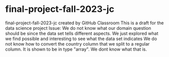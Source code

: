 # final-project-fall-2023-jc
final-project-fall-2023-jc created by GitHub Classroom
This is a draft for the data science project 
Issue: We do not know what our domain question should be since the data set tells different aspects. We just explored what we find possible and interesting to see what the data set indicates 
We do not know how to convert the country column that we split to a regular column. It is shown to be in type "array". We dont know what that is. 
